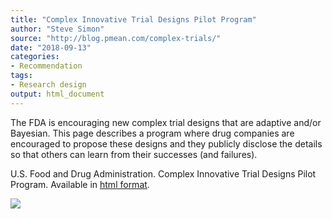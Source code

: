 ```yaml
---
title: "Complex Innovative Trial Designs Pilot Program"
author: "Steve Simon"
source: "http://blog.pmean.com/complex-trials/"
date: "2018-09-13"
categories:
- Recommendation
tags:
- Research design
output: html_document
---
```


The FDA is encouraging new complex trial designs that are adaptive
and/or Bayesian. This page describes a program where drug companies are
encouraged to propose these designs and they publicly disclose the
details so that others can learn from their successes (and
failures).

<!---More--->

U.S. Food and Drug Administration. Complex Innovative Trial Designs
Pilot Program. Available in [html
format](https://www.fda.gov/Drugs/DevelopmentApprovalProcess/DevelopmentResources/ucm617212.htm).

![](http://www.pmean.com/images/images/18/complex-trials01.png)




